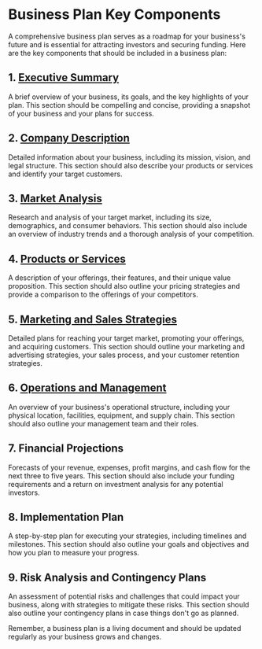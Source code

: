 # Business Plan Key Components

A comprehensive business plan serves as a roadmap for your business's future and is essential for attracting investors and securing funding. Here are the key components that should be included in a business plan:

## 1. [Executive Summary](https://github.com/mrthomware/MakerSpace/blob/main/MakerSpace/4.0_Develop_a_Business_Plan/Key%20Components%20of%20a%20Business%20Plan/Executive%20Summary.MD)

A brief overview of your business, its goals, and the key highlights of your plan. This section should be compelling and concise, providing a snapshot of your business and your plans for success.

## 2. [Company Description](https://github.com/mrthomware/MakerSpace/blob/main/MakerSpace/4.0_Develop_a_Business_Plan/Key%20Components%20of%20a%20Business%20Plan/Company%20Description.MD)

Detailed information about your business, including its mission, vision, and legal structure. This section should also describe your products or services and identify your target customers.

## 3. [Market Analysis](https://github.com/mrthomware/MakerSpace/blob/main/MakerSpace/4.0_Develop_a_Business_Plan/Key%20Components%20of%20a%20Business%20Plan/Market%20Analysis.md)

Research and analysis of your target market, including its size, demographics, and consumer behaviors. This section should also include an overview of industry trends and a thorough analysis of your competition.

## 4. [Products or Services](https://github.com/mrthomware/MakerSpace/blob/main/MakerSpace/4.0_Develop_a_Business_Plan/Key%20Components%20of%20a%20Business%20Plan/Products%20or%20Services.md)

A description of your offerings, their features, and their unique value proposition. This section should also outline your pricing strategies and provide a comparison to the offerings of your competitors.

## 5. [Marketing and Sales Strategies](https://github.com/mrthomware/MakerSpace/blob/main/MakerSpace/4.0_Develop_a_Business_Plan/Key%20Components%20of%20a%20Business%20Plan/Marketing%20and%20Sales%20Strategies.md)

Detailed plans for reaching your target market, promoting your offerings, and acquiring customers. This section should outline your marketing and advertising strategies, your sales process, and your customer retention strategies.

## 6. [Operations and Management](https://github.com/mrthomware/MakerSpace/blob/main/MakerSpace/4.0_Develop_a_Business_Plan/Key%20Components%20of%20a%20Business%20Plan/Operations%20and%20Management.md)

An overview of your business's operational structure, including your physical location, facilities, equipment, and supply chain. This section should also outline your management team and their roles.

## 7. Financial Projections

Forecasts of your revenue, expenses, profit margins, and cash flow for the next three to five years. This section should also include your funding requirements and a return on investment analysis for any potential investors.

## 8. Implementation Plan

A step-by-step plan for executing your strategies, including timelines and milestones. This section should also outline your goals and objectives and how you plan to measure your progress.

## 9. Risk Analysis and Contingency Plans

An assessment of potential risks and challenges that could impact your business, along with strategies to mitigate these risks. This section should also outline your contingency plans in case things don't go as planned.

Remember, a business plan is a living document and should be updated regularly as your business grows and changes.
